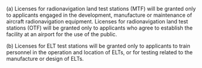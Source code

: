 (a) Licenses for radionavigation land test stations (MTF) will be granted only to applicants engaged in the development, manufacture or maintenance of aircraft radionavigation equipment. Licenses for radionavigation land test stations (OTF) will be granted only to applicants who agree to establish the facility at an airport for the use of the public.

(b) Licenses for ELT test stations will be granted only to applicants to train personnel in the operation and location of ELTs, or for testing related to the manufacture or design of ELTs.

